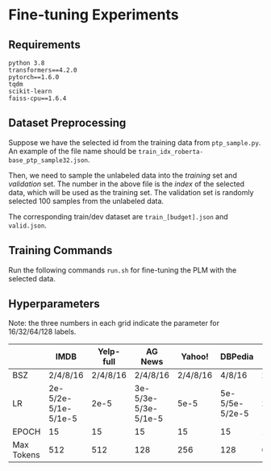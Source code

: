# Fine-tuning Experiments

## Requirements
```
python 3.8
transformers==4.2.0
pytorch==1.6.0
tqdm
scikit-learn
faiss-cpu==1.6.4
```

## Dataset Preprocessing
Suppose we have the selected id from the training data from `ptp_sample.py`. An example of the file name should be `train_idx_roberta-base_ptp_sample32.json`. 

Then, we need to sample the unlabeled data into the *training* set and _validation_ set. 
The number in the above file is the *index* of the selected data, which will be used as the training set. 
The validation set is randomly selected 100 samples from the unlabeled data.

The corresponding train/dev dataset are `train_[budget].json` and `valid.json`.

## Training Commands
Run the following commands `run.sh` for fine-tuning the PLM with the selected data.



## Hyperparameters
Note: the three numbers in each grid indicate the parameter for 16/32/64/128 labels.

|            | IMDB                | Yelp-full | AG News             | Yahoo!   | DBPedia        | TREC     |
|------------|---------------------|-----------|---------------------|----------|----------------|----------|
| BSZ        | 2/4/8/16            | 2/4/8/16  | 2/4/8/16            | 2/4/8/16 | 4/8/16         | 2/4/8/16 |
| LR         | 2e-5/2e-5/1e-5/1e-5 | 2e-5      | 3e-5/3e-5/3e-5/1e-5 | 5e-5     | 5e-5/5e-5/2e-5 | 2e-5     |
| EPOCH      | 15                  | 15        | 15                  | 15       | 15             | 15       |
| Max Tokens | 512                 | 512       | 128                 | 256      | 128            | 64       |
